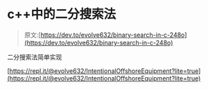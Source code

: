 # c++中的二分搜索法

> 原文:[https://dev.to/evolve632/binary-search-in-c-248o](https://dev.to/evolve632/binary-search-in-c-248o)

二分搜索法简单实现

[https://repl.it/@evolve632/IntentionalOffshoreEquipment?lite=true](https://repl.it/@evolve632/IntentionalOffshoreEquipment?lite=true)